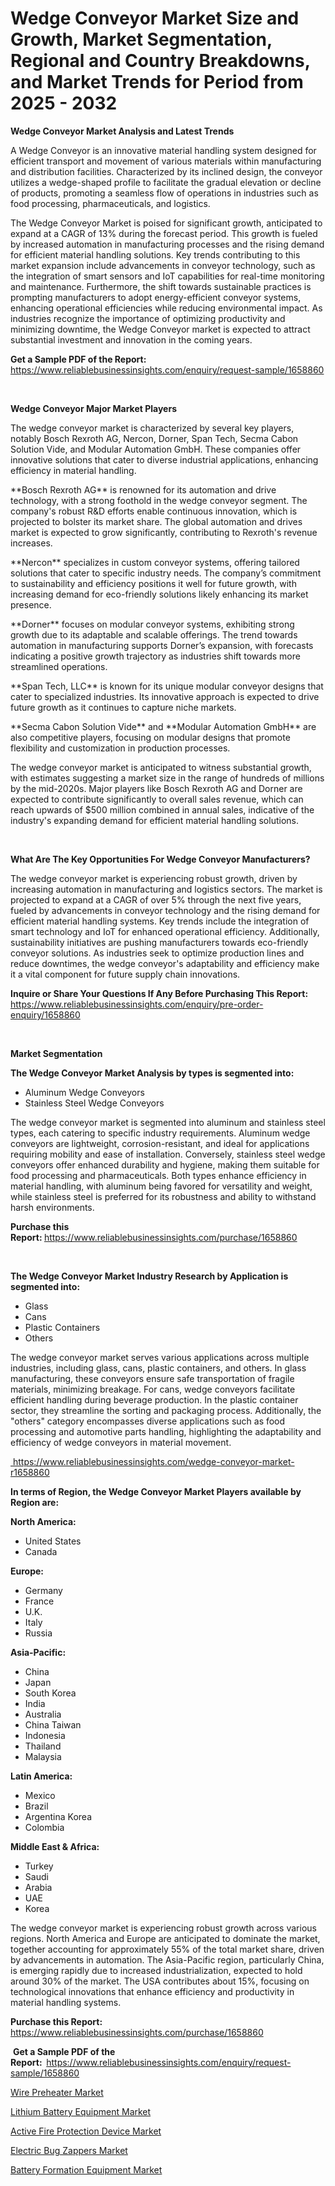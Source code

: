 <p><h1>Wedge Conveyor Market Size and Growth, Market Segmentation, Regional and Country Breakdowns, and Market Trends for Period from 2025 -  2032</h1></p><p><strong>Wedge Conveyor Market Analysis and Latest Trends</strong></p>
<p><p>A Wedge Conveyor is an innovative material handling system designed for efficient transport and movement of various materials within manufacturing and distribution facilities. Characterized by its inclined design, the conveyor utilizes a wedge-shaped profile to facilitate the gradual elevation or decline of products, promoting a seamless flow of operations in industries such as food processing, pharmaceuticals, and logistics. </p><p>The Wedge Conveyor Market is poised for significant growth, anticipated to expand at a CAGR of 13% during the forecast period. This growth is fueled by increased automation in manufacturing processes and the rising demand for efficient material handling solutions. Key trends contributing to this market expansion include advancements in conveyor technology, such as the integration of smart sensors and IoT capabilities for real-time monitoring and maintenance. Furthermore, the shift towards sustainable practices is prompting manufacturers to adopt energy-efficient conveyor systems, enhancing operational efficiencies while reducing environmental impact. As industries recognize the importance of optimizing productivity and minimizing downtime, the Wedge Conveyor market is expected to attract substantial investment and innovation in the coming years.</p></p>
<p><strong>Get a Sample PDF of the Report:&nbsp;</strong> <a href="https://www.reliablebusinessinsights.com/enquiry/request-sample/1658860?utm_campaign=1847&utm_medium=2&utm_source=Github&utm_content=ia&utm_term=17022025&utm_id=wedge-conveyor">https://www.reliablebusinessinsights.com/enquiry/request-sample/1658860</a></p>
<p>&nbsp;</p>
<p><strong>Wedge Conveyor Major Market Players</strong></p>
<p><p>The wedge conveyor market is characterized by several key players, notably Bosch Rexroth AG, Nercon, Dorner, Span Tech, Secma Cabon Solution Vide, and Modular Automation GmbH. These companies offer innovative solutions that cater to diverse industrial applications, enhancing efficiency in material handling.</p><p>**Bosch Rexroth AG** is renowned for its automation and drive technology, with a strong foothold in the wedge conveyor segment. The company's robust R&D efforts enable continuous innovation, which is projected to bolster its market share. The global automation and drives market is expected to grow significantly, contributing to Rexroth's revenue increases.</p><p>**Nercon** specializes in custom conveyor systems, offering tailored solutions that cater to specific industry needs. The company’s commitment to sustainability and efficiency positions it well for future growth, with increasing demand for eco-friendly solutions likely enhancing its market presence.</p><p>**Dorner** focuses on modular conveyor systems, exhibiting strong growth due to its adaptable and scalable offerings. The trend towards automation in manufacturing supports Dorner’s expansion, with forecasts indicating a positive growth trajectory as industries shift towards more streamlined operations.</p><p>**Span Tech, LLC** is known for its unique modular conveyor designs that cater to specialized industries. Its innovative approach is expected to drive future growth as it continues to capture niche markets.</p><p>**Secma Cabon Solution Vide** and **Modular Automation GmbH** are also competitive players, focusing on modular designs that promote flexibility and customization in production processes.</p><p>The wedge conveyor market is anticipated to witness substantial growth, with estimates suggesting a market size in the range of hundreds of millions by the mid-2020s. Major players like Bosch Rexroth AG and Dorner are expected to contribute significantly to overall sales revenue, which can reach upwards of $500 million combined in annual sales, indicative of the industry's expanding demand for efficient material handling solutions.</p></p>
<p>&nbsp;</p>
<p><strong>What Are The Key Opportunities For Wedge Conveyor Manufacturers?</strong></p>
<p><p>The wedge conveyor market is experiencing robust growth, driven by increasing automation in manufacturing and logistics sectors. The market is projected to expand at a CAGR of over 5% through the next five years, fueled by advancements in conveyor technology and the rising demand for efficient material handling systems. Key trends include the integration of smart technology and IoT for enhanced operational efficiency. Additionally, sustainability initiatives are pushing manufacturers towards eco-friendly conveyor solutions. As industries seek to optimize production lines and reduce downtimes, the wedge conveyor's adaptability and efficiency make it a vital component for future supply chain innovations.</p></p>
<p><strong>Inquire or Share Your Questions If Any Before Purchasing This Report:</strong> <a href="https://www.reliablebusinessinsights.com/enquiry/pre-order-enquiry/1658860?utm_campaign=1847&utm_medium=2&utm_source=Github&utm_content=ia&utm_term=17022025&utm_id=wedge-conveyor">https://www.reliablebusinessinsights.com/enquiry/pre-order-enquiry/1658860</a></p>
<p>&nbsp;</p>
<p><strong>Market Segmentation</strong></p>
<p><strong>The Wedge Conveyor Market Analysis by types is segmented into:</strong></p>
<p><ul><li>Aluminum Wedge Conveyors</li><li>Stainless Steel Wedge Conveyors</li></ul></p>
<p><p>The wedge conveyor market is segmented into aluminum and stainless steel types, each catering to specific industry requirements. Aluminum wedge conveyors are lightweight, corrosion-resistant, and ideal for applications requiring mobility and ease of installation. Conversely, stainless steel wedge conveyors offer enhanced durability and hygiene, making them suitable for food processing and pharmaceuticals. Both types enhance efficiency in material handling, with aluminum being favored for versatility and weight, while stainless steel is preferred for its robustness and ability to withstand harsh environments.</p></p>
<p><strong>Purchase this Report:&nbsp;</strong><a href="https://www.reliablebusinessinsights.com/purchase/1658860?utm_campaign=1847&utm_medium=2&utm_source=Github&utm_content=ia&utm_term=17022025&utm_id=wedge-conveyor">https://www.reliablebusinessinsights.com/purchase/1658860</a></p>
<p>&nbsp;</p>
<p><strong>The Wedge Conveyor Market Industry Research by Application is segmented into:</strong></p>
<p><ul><li>Glass</li><li>Cans</li><li>Plastic Containers</li><li>Others</li></ul></p>
<p><p>The wedge conveyor market serves various applications across multiple industries, including glass, cans, plastic containers, and others. In glass manufacturing, these conveyors ensure safe transportation of fragile materials, minimizing breakage. For cans, wedge conveyors facilitate efficient handling during beverage production. In the plastic container sector, they streamline the sorting and packaging process. Additionally, the "others" category encompasses diverse applications such as food processing and automotive parts handling, highlighting the adaptability and efficiency of wedge conveyors in material movement.</p></p>
<p><a href="https://www.reliablebusinessinsights.com/wedge-conveyor-market-r1658860?utm_campaign=1847&utm_medium=2&utm_source=Github&utm_content=ia&utm_term=17022025&utm_id=wedge-conveyor">&nbsp;https://www.reliablebusinessinsights.com/wedge-conveyor-market-r1658860</a></p>
<p><strong>In terms of Region, the Wedge Conveyor Market Players available by Region are:</strong></p>
<p>
    <p> <strong> North America: </strong>
        <ul>
            <li>United States</li>
            <li>Canada</li>
        </ul>
        </p> 
    <p> <strong> Europe: </strong>
        <ul>
            <li>Germany</li>
            <li>France</li>
            <li>U.K.</li>
            <li>Italy</li>
            <li>Russia</li>
        </ul>
        </p> 
    <p> <strong> Asia-Pacific: </strong>
        <ul>
            <li>China</li>
            <li>Japan</li>
            <li>South Korea</li>
            <li>India</li>
            <li>Australia</li>
            <li>China Taiwan</li>
            <li>Indonesia</li>
            <li>Thailand</li>
            <li>Malaysia</li>
        </ul>
        </p> 
    <p> <strong> Latin America: </strong>
        <ul>
            <li>Mexico</li>
            <li>Brazil</li>
            <li>Argentina Korea</li>
            <li>Colombia</li>
        </ul>
        </p> 
    <p> <strong> Middle East & Africa: </strong>
        <ul>
            <li>Turkey</li>
            <li>Saudi</li>
            <li>Arabia</li>
            <li>UAE</li>
            <li>Korea</li>
        </ul>
    </p>
    </p>
<p><p>The wedge conveyor market is experiencing robust growth across various regions. North America and Europe are anticipated to dominate the market, together accounting for approximately 55% of the total market share, driven by advancements in automation. The Asia-Pacific region, particularly China, is emerging rapidly due to increased industrialization, expected to hold around 30% of the market. The USA contributes about 15%, focusing on technological innovations that enhance efficiency and productivity in material handling systems.</p></p>
<p><strong>Purchase this Report: </strong><a href="https://www.reliablebusinessinsights.com/purchase/1658860?utm_campaign=1847&utm_medium=2&utm_source=Github&utm_content=ia&utm_term=17022025&utm_id=wedge-conveyor">https://www.reliablebusinessinsights.com/purchase/1658860</a></p>
<p>&nbsp;<strong>Get a Sample PDF of the Report:&nbsp;&nbsp;</strong><a href="https://www.reliablebusinessinsights.com/enquiry/request-sample/1658860?utm_campaign=1847&utm_medium=2&utm_source=Github&utm_content=ia&utm_term=17022025&utm_id=wedge-conveyor">https://www.reliablebusinessinsights.com/enquiry/request-sample/1658860</a></p>
<p><strong></strong></p>
<p><p><a href="https://github.com/unkelummaru8/Market-Research-Report-List-1/blob/main/wire-preheater-market.md?utm_campaign=1847&utm_medium=2&utm_source=Github&utm_content=ia&utm_term=17022025&utm_id=wedge-conveyor">Wire Preheater Market</a></p><p><a href="https://github.com/kaqiewan/Market-Research-Report-List-1/blob/main/lithium-battery-equipment-market.md?utm_campaign=1847&utm_medium=2&utm_source=Github&utm_content=ia&utm_term=17022025&utm_id=wedge-conveyor">Lithium Battery Equipment Market</a></p><p><a href="https://github.com/feeqahrndz/Market-Research-Report-List-1/blob/main/active-fire-protection-device-market.md?utm_campaign=1847&utm_medium=2&utm_source=Github&utm_content=ia&utm_term=17022025&utm_id=wedge-conveyor">Active Fire Protection Device Market</a></p><p><a href="https://github.com/shrebasokib/Market-Research-Report-List-1/blob/main/electric-bug-zappers-market.md?utm_campaign=1847&utm_medium=2&utm_source=Github&utm_content=ia&utm_term=17022025&utm_id=wedge-conveyor">Electric Bug Zappers Market</a></p><p><a href="https://github.com/donkalucine10/Market-Research-Report-List-1/blob/main/battery-formation-equipment-market.md?utm_campaign=1847&utm_medium=2&utm_source=Github&utm_content=ia&utm_term=17022025&utm_id=wedge-conveyor">Battery Formation Equipment Market</a></p></p>